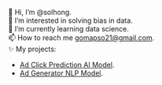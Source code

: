 👋 Hi, I’m @solhong.  
👀 I’m interested in solving bias in data.  
🌱 I’m currently learning data science.  
📫 How to reach me gomapso21@gmail.com.   
✨ My projects:  
- [Ad Click Prediction AI Model](https://github.com/solhong/solhong/blob/main/clickpredictionAI.md).  
- [Ad Generator NLP Model](https://github.com/solhong/solhong/blob/main/adgenerator.md). 


<!---
solhong/solhong is a ✨ special ✨ repository because its `README.md` (this file) appears on your GitHub profile.
You can click the Preview link to take a look at your changes.
--->
